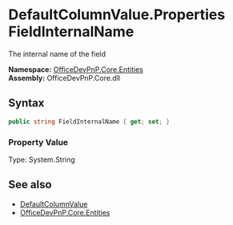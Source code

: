 # DefaultColumnValue.Properties FieldInternalName
 The internal name of the field   

**Namespace:** [OfficeDevPnP.Core.Entities](OfficeDevPnP.Core.Entities.md)  
**Assembly:** OfficeDevPnP.Core.dll  
## Syntax
```C#
public string FieldInternalName { get; set; }
```

### Property Value
Type: System.String  

## See also
- [DefaultColumnValue](OfficeDevPnP.Core.Entities.DefaultColumnValue.md) 
- [OfficeDevPnP.Core.Entities](OfficeDevPnP.Core.Entities.md) 
